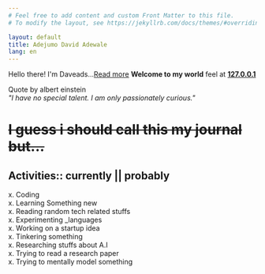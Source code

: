 ```yaml
---
# Feel free to add content and custom Front Matter to this file.
# To modify the layout, see https://jekyllrb.com/docs/themes/#overriding-theme-defaults

layout: default
title: Adejumo David Adewale
lang: en
---
```



Hello there! I'm Daveads...[Read more](/about.html) **Welcome to my world** feel at **[127.0.0.1](http://daveads.github.io/)**

>
Quote by albert einstein<br>
<cite>"I have no special talent. I am only passionately curious."</cite>


   <div>
	<del><h1>I guess i should call this my journal but...</h1></del>	
   </div>


## **Activities::** currently || probably<br>
x. Coding<br>
x. Learning Something new <br>
x. Reading random tech related stuffs<br>
x. Experimenting _languages<br>
x. Working on a startup idea<br>
x. Tinkering something<br>
x. Researching stuffs about A.I<br>
x. Trying to read a research paper<br>
x. Trying to mentally model something<br>

